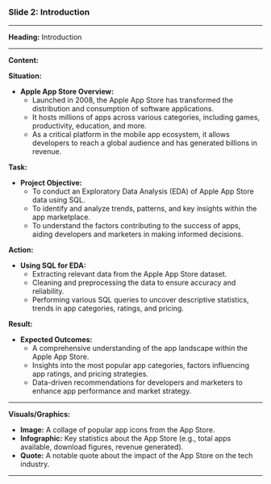 ### Slide 2: Introduction

---

**Heading:** Introduction

---

**Content:**

**Situation:**
- **Apple App Store Overview:**
  - Launched in 2008, the Apple App Store has transformed the distribution and consumption of software applications.
  - It hosts millions of apps across various categories, including games, productivity, education, and more.
  - As a critical platform in the mobile app ecosystem, it allows developers to reach a global audience and has generated billions in revenue.

**Task:**
- **Project Objective:**
  - To conduct an Exploratory Data Analysis (EDA) of Apple App Store data using SQL.
  - To identify and analyze trends, patterns, and key insights within the app marketplace.
  - To understand the factors contributing to the success of apps, aiding developers and marketers in making informed decisions.

**Action:**
- **Using SQL for EDA:**
  - Extracting relevant data from the Apple App Store dataset.
  - Cleaning and preprocessing the data to ensure accuracy and reliability.
  - Performing various SQL queries to uncover descriptive statistics, trends in app categories, ratings, and pricing.

**Result:**
- **Expected Outcomes:**
  - A comprehensive understanding of the app landscape within the Apple App Store.
  - Insights into the most popular app categories, factors influencing app ratings, and pricing strategies.
  - Data-driven recommendations for developers and marketers to enhance app performance and market strategy.

---

**Visuals/Graphics:**
- **Image:** A collage of popular app icons from the App Store.
- **Infographic:** Key statistics about the App Store (e.g., total apps available, download figures, revenue generated).
- **Quote:** A notable quote about the impact of the App Store on the tech industry.

---
